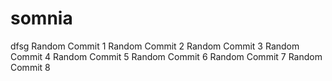 # somnia
dfsg
Random Commit 1
Random Commit 2
Random Commit 3
Random Commit 4
Random Commit 5
Random Commit 6
Random Commit 7
Random Commit 8
